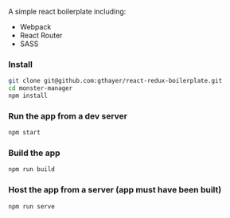 A simple react boilerplate including:

* Webpack
* React Router
* SASS

### Install
```sh
git clone git@github.com:gthayer/react-redux-boilerplate.git
cd monster-manager
npm install
```

### Run the app from a dev server
```sh
npm start
```

### Build the app
```sh
npm run build
```

### Host the app from a server (app must have been built)
```sh
npm run serve